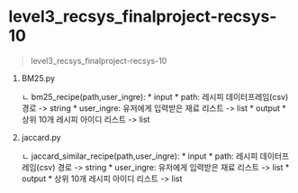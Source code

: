 # level3_recsys_finalproject-recsys-10

> level3_recsys_finalproject-recsys-10

1. BM25.py

    ㄴ bm25_recipe(path,user_ingre):
       * input
           * path: 레시피 데이터프레임(csv) 경로 -> string
           * user_ingre: 유저에게 입력받은 재료 리스트 -> list
       * output
           * 상위 10개 레시피 아이디 리스트 -> list

3. jaccard.py

    ㄴ jaccard_similar_recipe(path,user_ingre):
       * input
           * path: 레시피 데이터프레임(csv) 경로 -> string
           * user_ingre: 유저에게 입력받은 재료 리스트 -> list
       * output
           * 상위 10개 레시피 아이디 리스트 -> list

